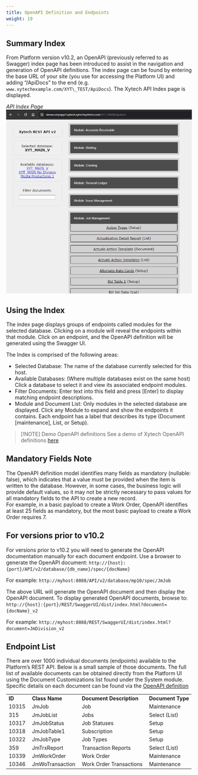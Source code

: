 ```yaml
---
title: OpenAPI Definition and Endpoints
weight: 19
---
```

## Summary Index
From Platform version v10.2, an OpenAPI (previously referred to as Swagger) index page has been introduced to assist in the navigation and generation of OpenAPI definitions. The index page can be found by entering the base URL of your site (you use for accessing the Platform UI) and adding “/ApiDocs” to the end (e.g. `www.xytechexample.com/XYT\_TEST/ApiDocs`). The Xytech API Index page is displayed. 

*API Index Page*
![](assets/Pasted%20image%2020240730145018.png)

## Using the Index
The index page displays groups of endpoints called modules for the selected database. Clicking on a module will reveal the endpoints within that module. Click on an endpoint, and the OpenAPI definition will be generated using the Swagger UI.

The Index is comprised of the following areas:
-   Selected Database: The name of the database currently selected for this host. 
-   Available Databases: (Where multiple databases exist on the same host) Click a database to select it and view its associated endpoint modules.
-   Filter Documents: Enter text into this field and press \[Enter\] to display matching endpoint descriptions.
-   Module and Document List: Only modules in the selected database are displayed. Click any Module to expand and show the endpoints it contains. Each endpoint has a label that describes its type (Document \[maintenance\], List, or Setup).


> [!NOTE] Demo OpenAPI definitions
> See a demo of Xytech OpenAPI definitions [here](https://wcudemo0.xytechcloud.com/apidocs)

## Mandatory Fields Note
The OpenAPI definition model identifies many fields as mandatory (nullable: false), which indicates that a value must be provided when the item is written to the database. However, in some cases, the business logic will provide default values, so it may not be strictly necessary to pass values for all mandatory fields to the API to create a new record.   
For example, in a basic payload to create a Work Order, OpenAPI identifies at least 25 fields as mandatory, but the most basic payload to create a Work Order requires 7.

## For versions prior to v10.2
For versions prior to v10.2 you will need to generate the OpenAPI documentation manually for each document endpoint.
Use a browser to generate the OpenAPI document:
`http://{host}:{port}/API/v2/database/{db_name}/spec/{docName}`

For example:
`http://myhost:8088/API/v2/database/mp10/spec/JmJob`

The above URL will generate the OpenAPI document and then display the OpenAPI document.
To display generated OpenAPI documents, browse to:
`http://{host}:{port}/REST/SwaggerUI/dist/index.html?document={docName}_v2`

For example:
`http://myhost:8088/REST/SwaggerUI/dist/index.html?document=JmDivision_v2`

## Endpoint List
There are over 1000 individual documents (endpoints) available to the Platform’s REST API. Below is a small sample of those documents. The full list of available documents can be obtained directly from the Platform UI using the Document Customizations list found under the System module. Specific details on each document can be found via the [OpenAPI definition](OpenAPI%20definition.md) 


<table><tbody><tr><td><strong>ID&nbsp;</strong></td><td><strong>Class Name&nbsp;</strong></td><td><strong>Document Description&nbsp;</strong></td><td><strong>Document Type</strong></td></tr><tr><td>10315&nbsp;</td><td>JmJob&nbsp;</td><td>Job&nbsp;</td><td>Maintenance</td></tr><tr><td>315&nbsp;</td><td>JmJobList&nbsp;</td><td>Jobs&nbsp;</td><td>Select (List)</td></tr><tr><td>10317&nbsp;</td><td>JmJobStatus&nbsp;</td><td>Job Statuses&nbsp;</td><td>Setup</td></tr><tr><td>10318&nbsp;</td><td>JmJobTable1&nbsp;</td><td>Subscription&nbsp;</td><td>Setup</td></tr><tr><td>10322&nbsp;</td><td>JmJobType&nbsp;</td><td>Job Types&nbsp;</td><td>Setup</td></tr><tr><td>359&nbsp;</td><td>JmTrxReport&nbsp;</td><td>Transaction Reports&nbsp;</td><td>Select (List)</td></tr><tr><td>10339&nbsp;</td><td>JmWorkOrder</td><td>Work Order&nbsp;</td><td>Maintenance</td></tr><tr><td>10346&nbsp;</td><td>JmWoTransaction&nbsp;</td><td>Work Order Transactions&nbsp;</td><td>Maintenance</td></tr></tbody></table>
